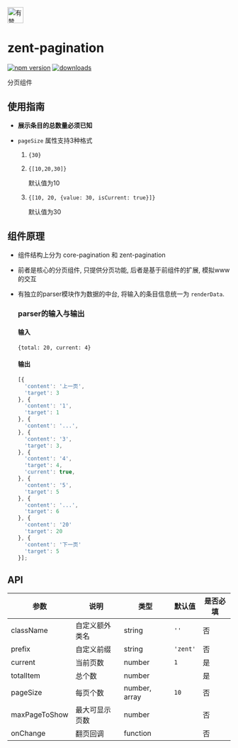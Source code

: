 <p>
	<a href="https://github.com/youzan/">
		<img alt="有赞logo" width="36px" src="https://img.yzcdn.cn/public_files/2017/02/09/e84aa8cbbf7852688c86218c1f3bbf17.png" alt="youzan" />
	</a>
</p>

# zent-pagination

[![npm version](https://img.shields.io/npm/v/zent-pagination.svg?style=flat)](https://www.npmjs.com/package/zent-pagination) [![downloads](https://img.shields.io/npm/dt/zent-pagination.svg)](https://www.npmjs.com/package/zent-pagination)

分页组件

## 使用指南

-   **展示条目的总数量必须已知**
-   `pageSize` 属性支持3种格式

    1.  `{30}`
    2.  `{[10,20,30]}`

        默认值为10

    3.  `{[10, 20, {value: 30, isCurrent: true}]}`

        默认值为30

## 组件原理

-   组件结构上分为 core-pagination 和 zent-pagination

-   前者是核心的分页组件, 只提供分页功能, 后者是基于前组件的扩展, 模拟www的交互

-   有独立的parser模块作为数据的中台, 将输入的条目信息统一为 `renderData`.

    ### parser的输入与输出

    #### 输入

    `{total: 20, current: 4}`

    #### 输出

    ```javascript
    [{
      'content': '上一页',
      'target': 3
    }, {
      'content': '1',
      'target': 1
    }, {
      'content': '...',
    }, {
      'content': '3',
      'target': 3,
    }, {
      'content': '4',
      'target': 4,
      'current': true,
    }, {
      'content': '5',
      'target': 5
    }, {
      'content': '...',
      'target': 6
    }, {
      'content': '20'
      'target': 20
    }, {
      'content': '下一页'
      'target': 5
    }];
    ```

## API

| 参数            | 说明      | 类型            | 默认值      | 是否必填 |
| ------------- | ------- | ------------- | -------- | ---- |
| className     | 自定义额外类名 | string        | `''`     | 否    |
| prefix        | 自定义前缀   | string        | `'zent'` | 否    |
| current       | 当前页数    | number        | `1`      | 是    |
| totalItem     | 总个数     | number        |          | 是    |
| pageSize      | 每页个数    | number, array | `10`     | 否    |
| maxPageToShow | 最大可显示页数 | number        |          | 否    |
| onChange      | 翻页回调    | function      |          | 否    |
